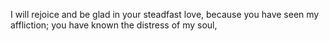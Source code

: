 I will rejoice and be glad in your steadfast love, because you have seen my affliction; you have known the distress of my soul,
